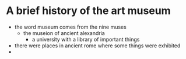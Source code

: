 # A brief history of the art museum
- the word museum comes from the nine muses
  - the museion of ancient alexandria
    - a university with a library of important things
- there were places in ancient rome where some things were exhibited
- 
